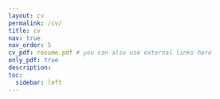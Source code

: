 ```yaml
---
layout: cv
permalink: /cv/
title: cv
nav: true
nav_order: 5
cv_pdf: resume.pdf # you can also use external links here
only_pdf: true
description:
toc:
  sidebar: left
---
```

